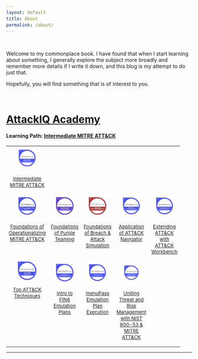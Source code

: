 ```yaml
---
layout: default
title: About
permalink: /about/
---
```


<br>

Welcome to my commonplace book. I have found that when I start learning about something, I generally explore the subject more broadly and remember more details if I write it down, and this blog is my attempt to do just that. 

Hopefully, you will find something that is of interest to you. 


<br>

# [AttackIQ Academy](https://www.academy.attackiq.com/) 
#### Learning Path: [Intermediate MITRE ATT&CK](https://www.academy.attackiq.com/learning-path/intermediate-mitre-attck)
 <table width="300" cellspacing="0" cellpadding="0">
  <tr style="vertical-align:top">
    <td width="60" style="text-align: center;">
        <a href="https://www.credly.com/badges/900dcf62-a594-4dc0-917b-d476bdda2e6a" target="_blank">
        <img src="/assets/images/intermediate_mitre_attack.png" alt="Badge" style="width:60px;height:60px;">
        <p><font size="-1">Intermediate MITRE ATT&CK</font></p>
        </a>
    </td>
    <td width="60"></td>
    <td width="60"></td>
    <td width="60"></td>
    <td width="60"></td>
  </tr>
  <tr style="vertical-align:top">
    <td width="60" style="text-align: center;">
        <a href="https://www.credly.com/badges/f394966b-58a9-4e90-b126-8bdb96ba0e2e">
        <img src="/assets/images/foundations_of_operationalizing_mitre_attack_badge.png" alt="Badge" style="width:60px;height:60px;">
        <p><font size="-1">Foundations of Operationalizing MITRE ATT&CK</font></p>
        </a>
    </td>
    <td width="60" style="text-align: center;">
        <a href="https://www.credly.com/badges/fa2e7918-7b12-4370-bda3-7d52b49987eb" target="_blank">
            <img src="/assets/images/foundations_of_purple_teaming_badge.png" alt="Badge" style="width:60px;height:60px;">
            <p><font size="-1">Foundations of Purple Teaming</font></p>
        </a>
    </td>
    <td width="60" style="text-align: center;">
        <a href="https://www.credly.com/badges/659dac80-737e-4d94-9d98-6084c777a8f0" target="_blank">
            <img src="/assets/images/foundations_of_breach_and_attack_simulation_badge.png" alt="Badge" style="width:60px;height:60px;">
            <p><font size="-1">Foundations of Breach & Attack Simulation</font></p>
        </a>
    </td>
    <td width="60" style="text-align: center;">
        <a href="https://www.credly.com/badges/933195b8-92d7-41be-b0a7-f8a567588e02" target="_blank">
            <img src="/assets/images/application_of_mitre_attack_navigator_badge.png" alt="Badge" style="width:60px;height:60px;">
            <p><font size="-1">Application of ATT&CK Navigator</font></p>
        </a>
    </td>
    <td width="60" style="text-align: center;">
        <a href="https://www.credly.com/badges/2512971e-5de6-4976-86ef-f392b8b86116" target="_blank">
            <img src="/assets/images/extending_attack_with_attack_workbench_badge.png" alt="Badge" style="width:60px;height:60px;">
            <p><font size="-1">Extending ATT&CK with ATT&CK Workbench</font></p>
        </a>
    </td>
  </tr>
  <tr style="vertical-align:top">
    <td width="60" style="text-align: center;">
        <a href="https://www.credly.com/badges/b25b6ff0-eb2e-43a1-9ffa-fb9ffcc459fb" target="_blank">
            <img src="/assets/images/top_attack_techniques_badge.png" alt="Badge" style="width:50px;height:50px;">
            <p><font size="-1">Top ATT&CK Techniques</font></p>
        </a>
    </td>
    <td width="60" style="text-align: center;">
        <a href="https://www.credly.com/badges/5964869d-b8cf-4bc9-aae3-bd382d30b616" target="_blank">
            <img src="/assets/images/intro_to_fin6_emulation_plans_badge.png" alt="Badge" style="width:60px;height:60px;">
            <p><font size="-1">Intro to FIN6 Emulation Plans</font></p>
        </a>
    </td>
    <td width="60" style="text-align: center;">
        <a href="https://www.credly.com/badges/fb13aeae-f125-4298-8e2f-c8ee7d576f19" target="_blank">
            <img src="/assets/images/menupass_emulation_plan_execution_badge.png" alt="Badge" style="width:60px;height:60px;">
            <p><font size="-1">menuPass Emulation Plan Execution</font></p>
        </a>
    </td>
    <td width="60" style="text-align: center;">
        <a href="https://www.credly.com/badges/ab68fc2d-cfa3-45ec-ae00-d0ce6612706d">
            <img src="/assets/images/uniting_threat_and_risk_management_with_nist_800-53_and_mitre_attack_badge.png" alt="Badge" style="width:60px;height:60px;">
            <p><font size="-1">Uniting Threat and Risk Management with NIST 800-53 & MITRE ATT&CK</font></p>
        </a>
    </td>
  </tr>
</table> 


---